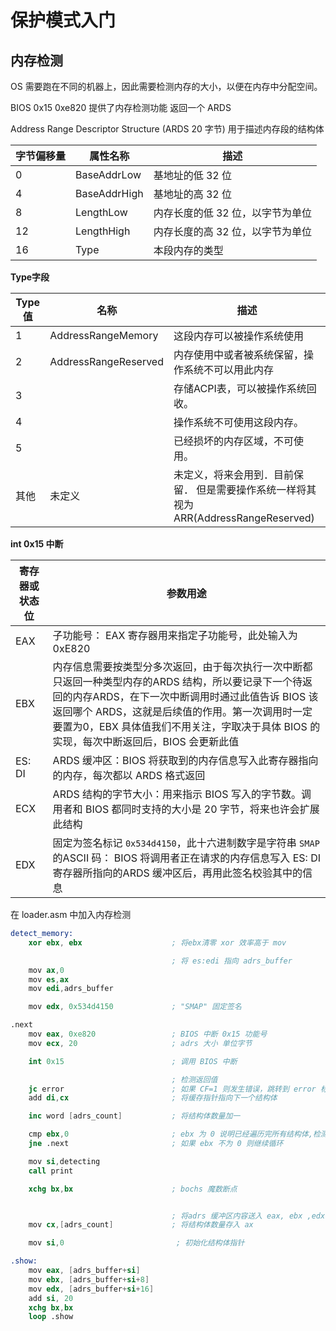 # 保护模式入门

## 内存检测

OS 需要跑在不同的机器上，因此需要检测内存的大小，以便在内存中分配空间。

BIOS 0x15 0xe820  提供了内存检测功能 返回一个 ARDS

Address Range Descriptor Structure (ARDS 20 字节) 用于描述内存段的结构体


|  字节偏移量 | 属性名称     | 描述                             |
| ---------- | ------------ | -------------------------------- |
| 0          | BaseAddrLow  | 基地址的低 32 位                 |
| 4          | BaseAddrHigh | 基地址的高 32 位                 |
| 8          | LengthLow    | 内存长度的低 32 位，以字节为单位 |
| 12         | LengthHigh   | 内存长度的高 32 位，以字节为单位 |
| 16         | Type         | 本段内存的类型                   |

**Type字段**

| Type 值 | 名称                 | 描述                                                                                 |
| ------- | -------------------- | ------------------------------------------------------------------------------------ |
| 1       | AddressRangeMemory   | 这段内存可以被操作系统使用                                                           |
| 2       | AddressRangeReserved | 内存使用中或者被系统保留，操作系统不可以用此内存                                     |
| 3       |                      | 存储ACPI表，可以被操作系统回收。|
| 4       |                      | 操作系统不可使用这段内存。|
| 5       |                      | 已经损坏的内存区域，不可使用。|
| 其他    | 未定义               | 未定义，将来会用到．目前保留． 但是需要操作系统一样将其视为ARR(AddressRangeReserved) |

**int 0x15 中断**


| 寄存器或状态位 | 参数用途                                                                                                                                                                                                                                                                                                 |
| -------------- | -------------------------------------------------------------------------------------------------------------------------------------------------------------------------------------------------------------------------------------------------------------------------------------------------------- |
| EAX            | 子功能号： EAX 寄存器用来指定子功能号，此处输入为 0xE820                                                                                                                                                                                                                                                 |
| EBX            | 内存信息需要按类型分多次返回，由于每次执行一次中断都只返回一种类型内存的ARDS 结构，所以要记录下一个待返回的内存ARDS，在下一次中断调用时通过此值告诉 BIOS 该返回哪个 ARDS，这就是后续值的作用。第一次调用时一定要置为0，EBX 具体值我们不用关注，字取决于具体 BIOS 的实现，每次中断返回后，BIOS 会更新此值 |
| ES: DI         | ARDS 缓冲区：BIOS 将获取到的内存信息写入此寄存器指向的内存，每次都以 ARDS 格式返回                                                                                                                                                                                                                       |
| ECX            | ARDS 结构的字节大小：用来指示 BIOS 写入的字节数。调用者和 BIOS 都同时支持的大小是 20 字节，将来也许会扩展此结构                                                                                                                                                                                          |
| EDX            | 固定为签名标记 `0x534d4150`，此十六进制数字是字符串 `SMAP` 的ASCII 码： BIOS 将调用者正在请求的内存信息写入 ES: DI 寄存器所指向的ARDS 缓冲区后，再用此签名校验其中的信息                                                                                                                                 |

在 loader.asm 中加入内存检测
```s
detect_memory:
    xor ebx, ebx                    ; 将ebx清零 xor 效率高于 mov

                                    ; 将 es:edi 指向 adrs_buffer
    mov ax,0
    mov es,ax                       
    mov edi,adrs_buffer             

    mov edx, 0x534d4150             ; "SMAP" 固定签名

.next
    mov eax, 0xe820                 ; BIOS 中断 0x15 功能号
    mov ecx, 20                     ; adrs 大小 单位字节

    int 0x15                        ; 调用 BIOS 中断

                                    ; 检测返回值
    jc error                        ; 如果 CF=1 则发生错误，跳转到 error 标号处  
    add di,cx                       ; 将缓存指针指向下一个结构体

    inc word [adrs_count]           ; 将结构体数量加一

    cmp ebx,0                       ; ebx 为 0 说明已经遍历完所有结构体,检测结束
    jne .next                       ; 如果 ebx 不为 0 则继续循环

    mov si,detecting
    call print

    xchg bx,bx                      ; bochs 魔数断点


                                    ; 将adrs 缓冲区内容送入 eax, ebx ,edx 查看
    mov cx,[adrs_count]             ; 将结构体数量存入 ax

    mov si,0                         ; 初始化结构体指针

.show:
    mov eax, [adrs_buffer+si]       
    mov ebx, [adrs_buffer+si+8]
    mov edx, [adrs_buffer+si+16]
    add si, 20
    xchg bx,bx 
    loop .show
```